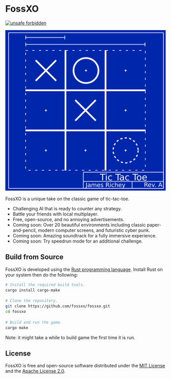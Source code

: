# FossXO
[![unsafe forbidden](https://img.shields.io/badge/unsafe-forbidden-success.svg)](https://github.com/rust-secure-code/safety-dance/)

![FossXO blueprint](blueprint.png)

FossXO is a unique take on the classic game of tic-tac-toe.

* Challenging AI that is ready to counter any strategy.
* Battle your friends with local multiplayer.
* Free, open-source, and no annoying advertisements.
* Coming soon: Over 20 beautiful environments including classic paper-and-pencil, modern
  computer screens, and futuristic cyber punk.
* Coming soon: Amazing soundtrack for a fully immersive experience.
* Coming soon: Try speedrun mode for an additional challenge.


## Build from Source
FossXO is developed using the [Rust programming language](https://www.rust-lang.org/).
Install Rust on your system then do the following:


```bash
# Install the required build tools.
cargo install cargo-make

# Clone the repository.
git clone https://github.com/fossxo/fossxo.git
cd fossxo

# Build and run the game.
cargo make
```

Note: it might take a while to build game the first time it is run.


## License
FossXO is free and open-source software distributed under the [MIT License](LICENSE-MIT) and the [Apache License 2.0](LICENSE-APACHE).
